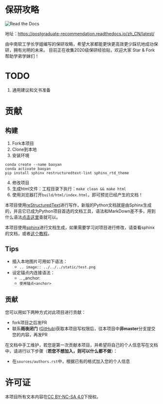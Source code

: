 # 保研攻略

![Read the Docs](https://img.shields.io/readthedocs/postgraduate-recommendation?style=flat-square)

地址：https://postgraduate-recommendation.readthedocs.io/zh_CN/latest/

由中南软工学长学姐编写的保研攻略，希望大家都能更快更高效更少踩坑地成功保研，拥有光明的未来。
目前正在收集2020级保研经验贴，欢迎大家 Star & Fork 帮助学弟学妹们！

# TODO
1. 通用建议和文书准备

# 贡献

## 构建

1. Fork本项目
2. Clone到本地
3. 安装环境
```shell
conda create --name baoyan
conda activate baoyan
pip install sphinx restructuredtext-lint sphinx_rtd_theme
```
4. 修改项目
5. 生成html文件：工程目录下执行：`make clean && make html`
6. 使用浏览器打开`build/html/index.html`，即可预览已经产生的文档！


本项目使用[reStructuredText](http://www.sphinx-doc.org/en/master/usage/restructuredtext/basics.html)进行写作，新版的Python文档就是由Sphinx生成的，并且它已成为Python项目首选的文档工具，语法和MarkDown差不多，用到什么语法[点击这里](https://rst-tutorial.readthedocs.io/zh/latest/index.html)查就可以。


本项目使用[sphinx](http://www.sphinx-doc.org/en/master/contents.html)进行文档生成，如果需要学习对项目进行修改，请查看sphinx的文档，或者[这个教程](https://zhulao.gitee.io/blog/2019/04/30/Sphinx-ReStructuredText%E5%88%B6%E4%BD%9C%E6%89%8B%E5%86%8C%E6%96%87%E6%A1%A3/index.html)。

## Tips

- 插入本地图片可用如下语法：
    - `.. image:: ../../../static/test.png`
- 设定锚点内连接语法：
    - .. _anchor:
    - `使用锚点<anchor>`

## 贡献

您可以用如下两种方式对此项目进行贡献：

- fork项目之后发PR
- 联系**雨夜闭门** ([GitHub](https://github.com/rainyNighti))获取本项目写权限后，往本项目中**非master**分支提交您的内容，再发PR

在文档中手工维护，若您是第一次贡献本项目，并希望将自己的个人信息写在文档中，请进行以下步骤（**若您不想加入，则可以什么都不做**）：

- 在`sources/authors.rst`中，根据已有的格式加入您的个人信息


# 许可证

本项目所有文本内容在[CC BY-NC-SA 4.0](https://creativecommons.org/licenses/by-nc-sa/4.0/)下授权。

